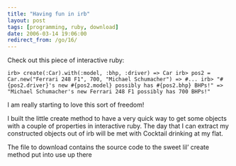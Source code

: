 ```yaml
---
title: "Having fun in irb"
layout: post
tags: [programming, ruby, download]
date: 2006-03-14 19:06:00
redirect_from: /go/16/
---
```


Check out this piece of interactive ruby:

`
irb> create(:Car).with(:model, :bhp, :driver)
=> Car
irb> pos2 = Car.new("Ferrari 248 F1", 700, "Michael Schumacher")
=> #...
irb> "#{pos2.driver}'s new #{pos2.model} possibly has #{pos2.bhp} BHPs!"
=> "Michael Schumacher's new Ferrari 248 F1 possibly has 700 BHPs!"
`

I am really starting to love this sort of freedom!

I built the little create method to have a very quick way to get some objects with a couple of properties in interactive ruby. The day that I can extract my constructed objects out of irb will be met with Cocktail drinking at my flat.

The file to download contains the source code to the sweet lil’ create method put into use up there